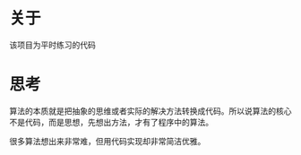 # 关于

该项目为平时练习的代码


# 思考

算法的本质就是把抽象的思维或者实际的解决方法转换成代码。所以说算法的核心不是代码，而是思想，先想出方法，才有了程序中的算法。

很多算法想出来非常难，但用代码实现却非常简洁优雅。
